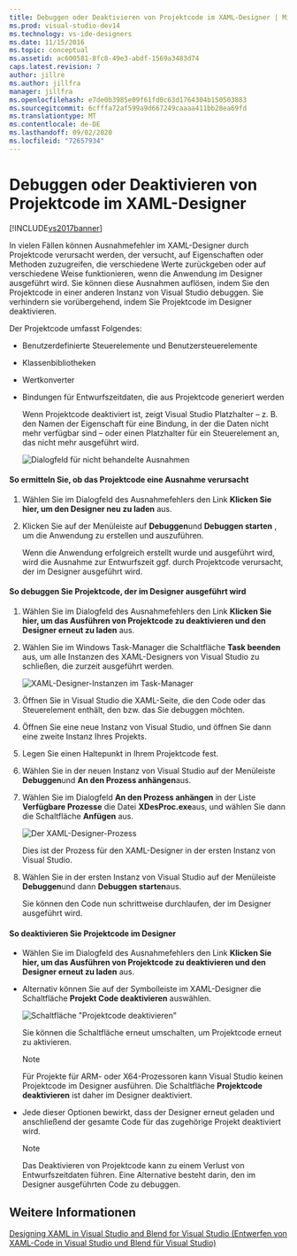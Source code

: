 ```yaml
---
title: Debuggen oder Deaktivieren von Projektcode im XAML-Designer | Microsoft-Dokumentation
ms.prod: visual-studio-dev14
ms.technology: vs-ide-designers
ms.date: 11/15/2016
ms.topic: conceptual
ms.assetid: ac600581-8fc8-49e3-abdf-1569a3483d74
caps.latest.revision: 7
author: jillre
ms.author: jillfra
manager: jillfra
ms.openlocfilehash: e7de0b3985e09f61fd0c63d1764304b150503883
ms.sourcegitcommit: 6cfffa72af599a9d667249caaaa411bb28ea69fd
ms.translationtype: MT
ms.contentlocale: de-DE
ms.lasthandoff: 09/02/2020
ms.locfileid: "72657934"
---
```

# <a name="debugging-or-disabling-project-code-in-xaml-designer"></a>Debuggen oder Deaktivieren von Projektcode im XAML-Designer
[!INCLUDE[vs2017banner](../includes/vs2017banner.md)]

In vielen Fällen können Ausnahmefehler im XAML-Designer durch Projektcode verursacht werden, der versucht, auf Eigenschaften oder Methoden zuzugreifen, die verschiedene Werte zurückgeben oder auf verschiedene Weise funktionieren, wenn die Anwendung im Designer ausgeführt wird. Sie können diese Ausnahmen auflösen, indem Sie den Projektcode in einer anderen Instanz von Visual Studio debuggen. Sie verhindern sie vorübergehend, indem Sie Projektcode im Designer deaktivieren.

 Der Projektcode umfasst Folgendes:

- Benutzerdefinierte Steuerelemente und Benutzersteuerelemente

- Klassenbibliotheken

- Wertkonverter

- Bindungen für Entwurfszeitdaten, die aus Projektcode generiert werden

  Wenn Projektcode deaktiviert ist, zeigt Visual Studio Platzhalter – z. B. den Namen der Eigenschaft für eine Bindung, in der die Daten nicht mehr verfügbar sind – oder einen Platzhalter für ein Steuerelement an, das nicht mehr ausgeführt wird.

  ![Dialogfeld für nicht behandelte Ausnahmen](../designers/media/xaml-unhandledexception.png "XAML_UnhandledException")

#### <a name="to-determine-if-project-code-is-causing-an-exception"></a>So ermitteln Sie, ob das Projektcode eine Ausnahme verursacht

1. Wählen Sie im Dialogfeld des Ausnahmefehlers den Link **Klicken Sie hier, um den Designer neu zu laden** aus.

2. Klicken Sie auf der Menüleiste auf **Debuggen**und **Debuggen starten** , um die Anwendung zu erstellen und auszuführen.

     Wenn die Anwendung erfolgreich erstellt wurde und ausgeführt wird, wird die Ausnahme zur Entwurfszeit ggf. durch Projektcode verursacht, der im Designer ausgeführt wird.

#### <a name="to-debug-project-code-running-in-the-designer"></a>So debuggen Sie Projektcode, der im Designer ausgeführt wird

1. Wählen Sie im Dialogfeld des Ausnahmefehlers den Link **Klicken Sie hier, um das Ausführen von Projektcode zu deaktivieren und den Designer erneut zu laden** aus.

2. Wählen Sie im Windows Task-Manager die Schaltfläche **Task beenden** aus, um alle Instanzen des XAML-Designers von Visual Studio zu schließen, die zurzeit ausgeführt werden.

     ![XAML-Designer-Instanzen im Task-Manager](../designers/media/xaml-taskmanager.png "XAML_TaskManager")

3. Öffnen Sie in Visual Studio die XAML-Seite, die den Code oder das Steuerelement enthält, den bzw. das Sie debuggen möchten.

4. Öffnen Sie eine neue Instanz von Visual Studio, und öffnen Sie dann eine zweite Instanz Ihres Projekts.

5. Legen Sie einen Haltepunkt in Ihrem Projektcode fest.

6. Wählen Sie in der neuen Instanz von Visual Studio auf der Menüleiste **Debuggen**und **An den Prozess anhängen**aus.

7. Wählen Sie im Dialogfeld **An den Prozess anhängen** in der Liste **Verfügbare Prozesse** die Datei **XDesProc.exe**aus, und wählen Sie dann die Schaltfläche **Anfügen** aus.

     ![Der XAML-Designer-Prozess](../designers/media/xaml-attach.png "XAML_Attach")

     Dies ist der Prozess für den XAML-Designer in der ersten Instanz von Visual Studio.

8. Wählen Sie in der ersten Instanz von Visual Studio auf der Menüleiste **Debuggen**und dann **Debuggen starten**aus.

     Sie können den Code nun schrittweise durchlaufen, der im Designer ausgeführt wird.

#### <a name="to-disable-project-code-in-the-designer"></a>So deaktivieren Sie Projektcode im Designer

- Wählen Sie im Dialogfeld des Ausnahmefehlers den Link **Klicken Sie hier, um das Ausführen von Projektcode zu deaktivieren und den Designer erneut zu laden** aus.

- Alternativ können Sie auf der Symbolleiste im XAML-Designer die Schaltfläche **Projekt Code deaktivieren** auswählen.

     ![Schaltfläche "Projektcode deaktivieren"](../designers/media/xaml-disablecode.png "XAML_DisableCode")

     Sie können die Schaltfläche erneut umschalten, um Projektcode erneut zu aktivieren.

    > [!NOTE]
    > Für Projekte für ARM- oder X64-Prozessoren kann Visual Studio keinen Projektcode im Designer ausführen. Die Schaltfläche **Projektcode deaktivieren** ist daher im Designer deaktiviert.

- Jede dieser Optionen bewirkt, dass der Designer erneut geladen und anschließend der gesamte Code für das zugehörige Projekt deaktiviert wird.

    > [!NOTE]
    > Das Deaktivieren von Projektcode kann zu einem Verlust von Entwurfszeitdaten führen. Eine Alternative besteht darin, den im Designer ausgeführten Code zu debuggen.

## <a name="see-also"></a>Weitere Informationen
 [Designing XAML in Visual Studio and Blend for Visual Studio (Entwerfen von XAML-Code in Visual Studio und Blend für Visual Studio)](../designers/designing-xaml-in-visual-studio.md)
